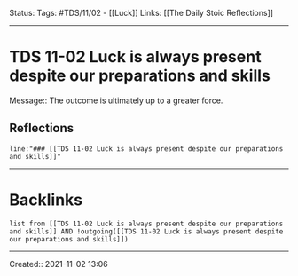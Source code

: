 
Status:
Tags: #TDS/11/02 - [[Luck]]
Links: [[The Daily Stoic Reflections]]
___
# TDS 11-02 Luck is always present despite our preparations and skills
Message:: The outcome is ultimately up to a greater force.

## Reflections
 ```query
line:"### [[TDS 11-02 Luck is always present despite our preparations and skills]]"
```
___
# Backlinks
```dataview
list from [[TDS 11-02 Luck is always present despite our preparations and skills]] AND !outgoing([[TDS 11-02 Luck is always present despite our preparations and skills]])
```
___

Created:: 2021-11-02 13:06

